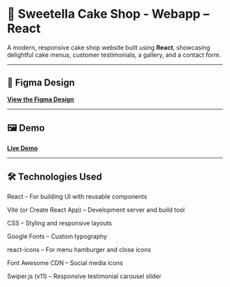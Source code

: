 # 🍰 Sweetella Cake Shop - Webapp – React

A modern, responsive cake shop website built using **React**, showcasing delightful cake menus, customer testimonials, a gallery, and a contact form.

---

## 🎨 Figma Design

**[View the Figma Design](https://www.figma.com/design/Ie5q4CissuwfnX3laCwwNj/Sweetella?node-id=0-1&t=kLAO19rtXwlqLTha-1)**

---

## 🖼️ Demo

**[Live Demo](https://sweetella-cake-shop-webapp-react.vercel.app/)**

---

## 🛠️ Technologies Used

React – For building UI with reusable components

Vite (or Create React App) – Development server and build tool

CSS – Styling and responsive layouts

Google Fonts – Custom typography

react-icons – For menu hamburger and close icons

Font Awesome CDN – Social media icons

Swiper.js (v11) – Responsive testimonial carousel slider
